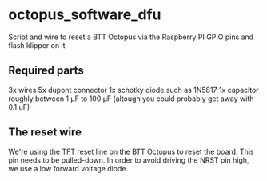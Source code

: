 # octopus_software_dfu
Script and wire to reset a BTT Octopus via the Raspberry PI GPIO pins and flash klipper on it

## Required parts
3x wires
5x dupont connector
1x schotky diode such as 1N5817
1x capacitor roughly between 1 µF to 100 µF (altough you could probably get away with 0.1 uF)

## The reset wire
We're using the TFT reset line on the BTT Octopus to reset the board. This pin needs to be pulled-down. In order to avoid driving the NRST pin high, we use a low forward voltage diode.




